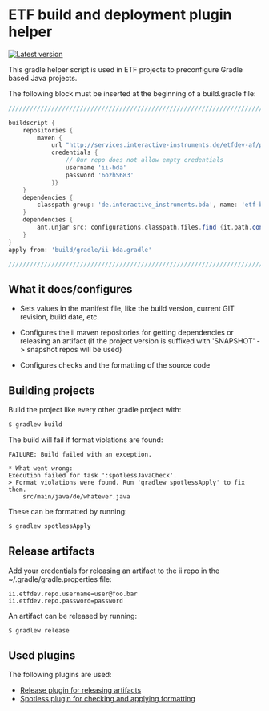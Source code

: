 # ETF build and deployment plugin helper

[![Latest version](http://img.shields.io/badge/latest%20version-1.0.23-blue.svg)](https://services.interactive-instruments.de/etfdev-af/plugins-releases-local/de/interactive_instruments/bda/etf-bda/1.0.23/etf-bda-1.0.23.jar)

This gradle helper script is used in ETF projects to preconfigure Gradle based Java projects.

The following block must be inserted at the beginning of a build.gradle file:

```groovy
///////////////////////////////////////////////////////////////////////////////////////

buildscript {
	repositories {
		maven {
			url "http://services.interactive-instruments.de/etfdev-af/plugins-releases-local"
			credentials {
				// Our repo does not allow empty credentials
				username 'ii-bda'
				password '6ozhS683'
			}}
	}
	dependencies {
		classpath group: 'de.interactive_instruments.bda', name: 'etf-bda', version:'1.0.X'
	}
	dependencies {
		ant.unjar src: configurations.classpath.files.find {it.path.contains('etf')}, dest: 'build/gradle'
	}
}
apply from: 'build/gradle/ii-bda.gradle'

///////////////////////////////////////////////////////////////////////////////////////
```

## What it does/configures
- Sets values in the manifest file, like the build version, current GIT revision, build date, etc.

- Configures the ii maven repositories for getting dependencies or releasing an artifact
(if the project version is suffixed with 'SNAPSHOT' -> snapshot repos will be used)

- Configures checks and the formatting of the source code

## Building projects
Build the project like every other gradle project with:
```gradle
$ gradlew build
```

The build will fail if format violations are found:
```
FAILURE: Build failed with an exception.

* What went wrong:
Execution failed for task ':spotlessJavaCheck'.
> Format violations were found. Run 'gradlew spotlessApply' to fix them.
	src/main/java/de/whatever.java
```

These can be formatted by running:
```gradle
$ gradlew spotlessApply
```

## Release artifacts
Add your credentials for releasing an artifact to the ii repo in the ~/.gradle/gradle.properties file:

```
ii.etfdev.repo.username=user@foo.bar
ii.etfdev.repo.password=password
```

An artifact can be released by running:
```gradle
$ gradlew release
```

## Used plugins
The following plugins are used:

- [Release plugin for releasing artifacts](https://github.com/researchgate/gradle-release)
- [Spotless plugin for checking and applying formatting](https://github.com/diffplug/spotless)
